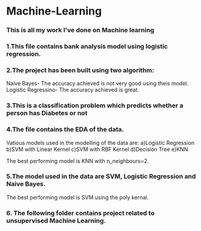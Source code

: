 # Machine-Learning
### This is all my work I've done on Machine learning
### 1.This file contains bank analysis model using logistic regression.
### 2.The project has been built using two algorithm:

Naive Bayes- The accuracy achieved is not very good using theis model.
Logistic Regressino- The accuracy achieved is great.

### 3.This is a classification problem which predicts whether a person has Diabetes or not

### 4.The file contains the EDA of the data.

Vatious models used in the modelling of the data are:
a)Logistic Regression
b)SVM with Linear Kernel
c)SVM with RBF Kernel
d)Decision Tree
e)KNN


The best performing model is KNN with n_neighbours=2.


### 5.The model used in the data are SVM, Logistic Regression and Naive Bayes.
The best performing model is SVM using the poly kernal.

### 6. The following folder contains project related to unsupervised Machine Learning.
